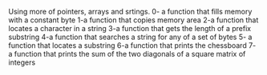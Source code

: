 Using more of pointers, arrays and srtings.
0- a function that fills memory with a constant byte
1-a function that copies memory area
2-a function that locates a character in a string
3-a function that gets the length of a prefix substring
4-a function that searches a string for any of a set of bytes
5- a function that locates a substring
6-a function that prints the chessboard
7- a function that prints the sum of the two diagonals of a square matrix of integers

